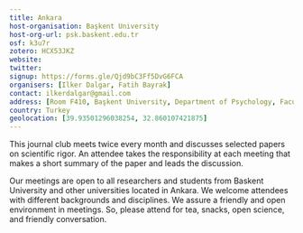 ```yaml
---
title: Ankara
host-organisation: Başkent University
host-org-url: psk.baskent.edu.tr
osf: k3u7r
zotero: HCX53JKZ
website: 
twitter: 
signup: https://forms.gle/Qjd9bC3Ff5DvG6FCA
organisers: [Ilker Dalgar, Fatih Bayrak]
contact: ilkerdalgar@gmail.com
address: [Room F410, Başkent University, Department of Psychology, Faculty of Science and Letters, Baglica Campus, Fatih Sultan District, Eskişehir Yolu 18. Km, 06790 Etimesgut, Ankara]
country: Turkey
geolocation: [39.93501296038254, 32.860107421875]
---
```


This journal club meets twice every month and discusses selected papers on scientific rigor. An attendee takes the responsibility at each meeting that makes a short summary of the paper and leads the discussion.

Our meetings are open to all researchers and students from Baskent University and other universities located in Ankara. We welcome attendees with different backgrounds and disciplines. We assure a friendly and open environment in meetings. So, please attend for tea, snacks, open science, and friendly conversation.
